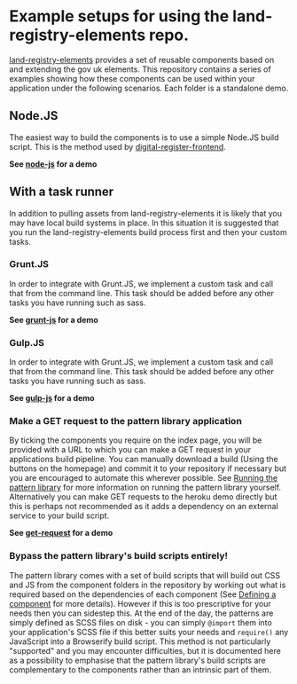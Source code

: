 # Example setups for using the land-registry-elements repo.

[land-registry-elements](https://github.com/LandRegistry/land-registry-elements) provides a set of reusable components based on and extending the gov uk elements. This repository contains a series of examples showing how these components can be used within your application under the following scenarios. Each folder is a standalone demo.

## Node.JS
The easiest way to build the components is to use a simple Node.JS build script. This is the method used by [digital-register-frontend](https://github.com/LandRegistry/digital-register-frontend).

**See [node-js](node-js) for a demo**

## With a task runner
In addition to pulling assets from land-registry-elements it is likely that you may have local build systems in place. In this situation it is suggested that you run the land-registry-elements build process first and then your custom tasks.

### Grunt.JS
In order to integrate with Grunt.JS, we implement a custom task and call that from the command line. This task should be added before any other tasks you have running such as sass.

**See [grunt-js](grunt-js) for a demo**

### Gulp.JS
In order to integrate with Grunt.JS, we implement a custom task and call that from the command line. This task should be added before any other tasks you have running such as sass.

**See [gulp-js](gulp-js) for a demo**

### Make a GET request to the pattern library application
By ticking the components you require on the index page, you will be provided with a URL to which you can make a GET request in your applications build pipeline. You can manually download a build (Using the buttons on the homepage) and commit it to your repository if necessary but you are encouraged to automate this wherever possible. See [Running the pattern library](#running-the-pattern-library) for more information on running the pattern library yourself. Alternatively you can make GET requests to the heroku demo directly but this is perhaps not recommended as it adds a dependency on an external service to your build script.

**See [get-request](get-request) for a demo**

### Bypass the pattern library's build scripts entirely!
The pattern library comes with a set of build scripts that will build out CSS and JS from the component folders in the repository by working out what is required based on the dependencies of each component (See [Defining a component](#defining-a-component) for more details). However if this is too prescriptive for your needs then you can sidestep this. At the end of the day, the patterns are simply defined as SCSS files on disk - you can simply `@import` them into your application's SCSS file if this better suits your needs and `require()` any JavaScript into a Browserify build script. This method is not particularly "supported" and you may encounter difficulties, but it is documented here as a possibility to emphasise that the pattern library's build scripts are complementary to the components rather than an intrinsic part of them.
